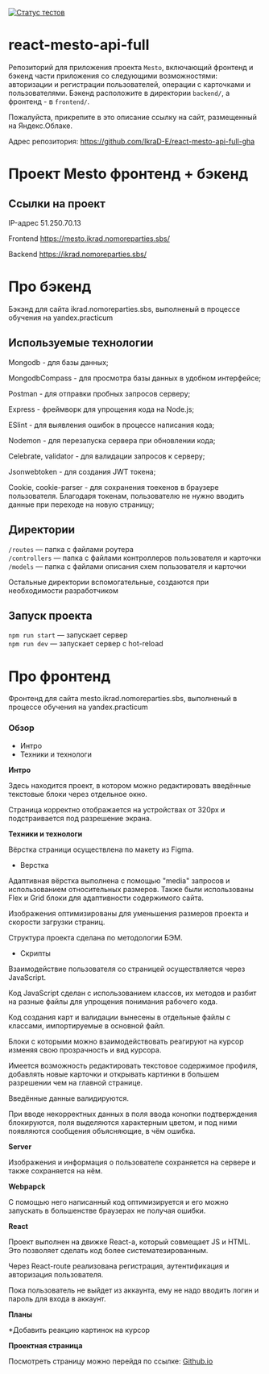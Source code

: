 [![Статус тестов](../../actions/workflows/tests.yml/badge.svg)](../../actions/workflows/tests.yml)

# react-mesto-api-full
Репозиторий для приложения проекта `Mesto`, включающий фронтенд и бэкенд части приложения со следующими возможностями: авторизации и регистрации пользователей, операции с карточками и пользователями. Бэкенд расположите в директории `backend/`, а фронтенд - в `frontend/`. 
  
Пожалуйста, прикрепите в это описание ссылку на сайт, размещенный на Яндекс.Облаке.

Адрес репозитория: https://github.com/IkraD-E/react-mesto-api-full-gha

# Проект Mesto фронтенд + бэкенд


## Ссылки на проект

IP-адрес 51.250.70.13

Frontend https://mesto.ikrad.nomoreparties.sbs/

Backend https://ikrad.nomoreparties.sbs/


# Про бэкенд

Бэкэнд для сайта ikrad.nomoreparties.sbs, выполненый в процессе обучения на yandex.practicum

## Используемые технологии

Mongodb - для базы данных;

MongodbCompass - для просмотра базы данных в удобном интерфейсе;

Postman - для отправки пробных запросов серверу;

Express - фреймворк для упрощения кода на Node.js;

ESlint - для выявления ошибок в процессе написания кода;

Nodemon - для перезапуска сервера при обновлении кода;

Celebrate, validator - для валидации запросов к серверу;

Jsonwebtoken - для создания JWT токена;

Cookie, cookie-parser - для сохранения тоекенов в браузере пользователя. Благодаря токенам, пользователю не нужно вводить данные при переходе на новую страницу;

## Директории

`/routes` — папка с файлами роутера  
`/controllers` — папка с файлами контроллеров пользователя и карточки   
`/models` — папка с файлами описания схем пользователя и карточки  
  
Остальные директории вспомогательные, создаются при необходимости разработчиком

## Запуск проекта

`npm run start` — запускает сервер   
`npm run dev` — запускает сервер с hot-reload

# Про фронтенд

Фронтенд для сайта mesto.ikrad.nomoreparties.sbs, выполненый в процессе обучения на yandex.practicum

### Обзор

* Интро
* Техники и технологи

**Интро**

Здесь находится проект, в котором можно редактировать введённые текстовые блоки через отдельное окно.

Страница корректно отображается на устройствах от 320px и подстраивается под разрешение экрана.

**Техники и технологи**

Вёрстка страници осуществлена по макету из Figma.

* Верстка

Адаптивная вёрстка выполнена с помощью "media" запросов и использованием относительных размеров.
Также были использованы Flex и Grid блоки для адаптивности содержимого сайта.

Изображения оптимизированы для уменьшения размеров проекта и скорости загрузки страниц.

Структура проекта сделана по методологии БЭМ.

* Скрипты

Взаимодействие пользователя со страницей осуществляется через JavaScript.

Код JavaScript сделан с использованием классов, их методов и разбит на разные файлы для упрощения понимания рабочего кода.

Код создания карт и валидации вынесены в отдельные файлы с классами, импортируемые в основной файл.

Блоки с которыми можно взаимодействовать реагируют на курсор изменяя свою прозрачность и вид курсора.

Имеется возможность редактировать текстовое содержимое профиля, добавлять новые карточки и открывать картинки в большем разрешении чем на главной странице.

Введённые данные валидируются.

При вводе некорректных данных в поля ввода конопки подтверждения блокируются, поля выделяются характерным цветом, и под ними появляются сообщения объясняющие, в чём ошибка.

**Server**

Изображения и информация о пользователе сохраняется на сервере и также сохраняется на нём.

**Webpapck**

С помощью него написанный код оптимизируется и его можно запускать в большенстве браузерах не получая ошибки. 

**React**

Проект выполнен на движке React-а, который совмещает JS и HTML. Это позволяет сделать код более систематезированным.

Через React-route реализована регистрация, аутентификация и авторизация пользователя.

Пока пользователь не выйдет из аккаунта, ему не надо вводить логин и пароль для входа в аккаунт.

**Планы**

*Добавить реакцию картинок на курсор

**Проектная страница**

Посмотреть страницу можно перейдя по ссылке: [Github.io](https://ikrad-e.github.io/mesto/)
